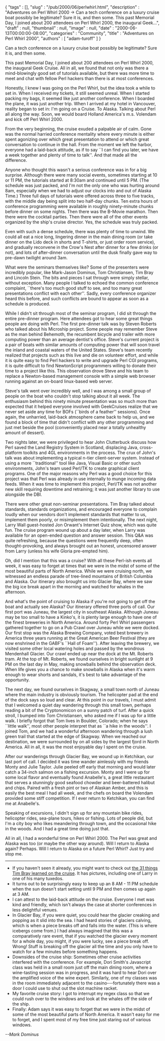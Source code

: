 {
   "tags" : [],
   "slug" : "/pub/2000/06/perlwhirl.html",
   "description" : "Adventures on Perl Whirl 2000 -> Can a tech conference on a luxury cruise boat possibly be legitimate? Sure it is, and then some. This past Memorial Day, I joined about 200 attendees on Perl Whirl 2000, the inaugural Geek...",
   "draft" : null,
   "thumbnail" : null,
   "image" : null,
   "date" : "2000-06-13T00:00:00-08:00",
   "categories" : "Community",
   "title" : "Adventures on Perl Whirl 2000",
   "authors" : [
      "adam-turoff"
   ]
}



Can a tech conference on a luxury cruise boat possibly be legitimate? Sure it is, and then some.

This past Memorial Day, I joined about 200 attendees on Perl Whirl 2000, the inaugural Geek Cruise. All in all, we found that not only was there a mind-blowingly good set of tutorials available, but there was more time to meet and chat with fellow Perl hackers than there is at most conferences.

Honestly, I knew I was going on the Perl Whirl, but the idea took a while to set in. When I received my tickets, it still seemed unreal. When I started packing my bags, it seemed like just another conference. When I boarded the plane, it was just another trip. When I arrived at my hotel in Vancouver, reality began to set in: I'm going on a Cruise. To Alaska. Talking about Perl all along the way. Soon, we would board Holland America's m.s. Volendam and kick off Perl Whirl 2000.

From the very beginning, the cruise exuded a palpable air of calm. Gone was the normal harried conference mentality where every minute is either spent agonizing over which great presentation to attend or which great conversation to continue in the hall. From the moment we left the harbor, everyone had a laid-back attitude, as if to say \`\`I can find you later, we have a week together and plenty of time to talk''. And that made all the difference.

Anyone who thought this wasn't a serious conference was in for a big surprise. Although there were many social events, sometimes starting at 10 or 11 PM, the tutorials started at 8:30am and continued until 5 PM. (The schedule was just packed, and I'm not the only one who was hurting around 8am, especially when we had to adjust our clocks into and out of Alaska Time.) Three full days of tutorials were offered across three to five tracks, with the middle day being split into two half-day chunks. Ten extra hours of conference programming were available in roughly ninety-minute chunks before dinner on some nights. Then there was the B-Movie marathon. Then there were the cocktail parties. Then there were all of the other events organized by the ship's cruise director. Yes, the schedule was truly packed.

Even with such a dense schedule, there was plenty of time to unwind. We could all eat a nice long, lingering dinner in the main dining room (or take dinner on the Lido deck in shorts and T-shirts, or just order room service), and gradually reconvene in the Crow's Nest after dinner for a few drinks (or not), and lots of after-dinner conversation until the dusk finally gave way to pre-dawn twilight around 3am.

What were the seminars themselves like? Some of the presenters were incredibly popular, like Mark-Jason Dominus, Tom Christiansen, Tim Bray and Lincoln Stein. The bits and pieces I sat through were simply stellar, without exception. Many people I talked to echoed the common conference complaint, \`\`there's too much good stuff to see, and too many great presentations conflict with each other''. Sadly, every conference organizer heard this before, and such conflicts are bound to appear as soon as a schedule is produced.

While I didn't sit through most of the seminar program, I did sit through the entire pre-dinner program. Here attendees got to hear some great things people are doing with Perl. The first pre-dinner talk was by Steven Roberts who talked about his Microship project. Some people may remember Steve as the man behind Behemoth, the recumbent bicycle and trailer with more computing power than an average dentist's office. Steve's current project is a pair of boats with similar amounts of computing power that will soon travel the inland and coastal waters of the United States. Steve's team recently realized that projects such as this live and die on volunteer effort, and while it is quite easy to find Perl hackers to write and upgrade Perl CGI programs, it is quite difficult to find NewtonScript programmers willing to donate their time to a project like this. This observation drove Steve and his team to replace a Newton-based management console with a simple web browser running against an on-board linux-based web server.

Steve's talk went over incredibly well, and I was among a small group of people on the boat who couldn't stop talking about it all week. The enthusiasm behind this ninety minute presentation was so much more than expected that it helped everyone involved with GeekCruises realize that we never set aside any time for BOFs (\`\`birds of a feather'' sessions). Once again, the unharried, laid-back atmosphere came back to help us, and we found a block of time that didn't conflict with any other programming and just met beside the pool (conveniently placed near a totally unhealthy amount of dessert).

Two nights later, we were privileged to hear John Clutterbuck discuss how Perl saved the Land Registry System in Scotland, displacing Java, cross-platform toolkits and 4GL environments in the process. The crux of John's talk was about implementing a typical n-tier client-server system. Instead of using a more \`\`traditional'' tool like Java, Visual Basic or other such environments, John's team used Perl/TK to create graphical client programs. One of the major reasons why Perl was a good choice for this project was that Perl was already in use internally to munge incoming data feeds. When it was time to implement this project, Perl/TK was not another new skill requiring downtime and retraining; it was just another library to use alongside the DBI.

There were other great non-seminar presentations. Tim Bray talked about standards, standards organizations, and encouraged everyone to complain loudly when our vendors don't implement standards that matter to us, implement them poorly, or misimplement them intentionally. The next night, Larry Wall guest-hosted Jon Orwant's Internet Quiz show, which was quite fun. The cruise program wound up about a day later, when Larry was available for an open-ended question and answer session. This Q&A was quite refreshing, because the questions were frequently deep, often thought-provoking, and always brought out an honest, uncensored answer from Larry (unless his wife Gloria pre-empted him).

Oh, did I mention that this was a cruise? With all these Perl-ish events all week, it was easy to forget at times that we were in the midst of some of the most beautiful parts of North America. While we were cruising north, we witnessed an endless parade of tree-lined mountains of British Columbia and Alaska. Our itinerary also brought us into Glacier Bay, where we saw the big ice break apart in the morning and watched for whales in the afternoon.

And what's the point of cruising to Alaska if you're not going to get off the boat and actually see Alaska? Our itinerary offered three ports of call. Our first port was Juneau, the largest city in southeast Alaska. Although Juneau may be too small to have a Kinko's, it is plenty large enough to have one of the finest breweries in North America. Around forty Perl Whirl passengers gathered together to go on a Pub Crawl over Juneau while we were docked. Our first stop was the Alaska Brewing Company, voted best brewery in America three years running at the Great American Beer Festival (they are now enshrined in the GABF's \`\`Hall of Foam''). After leaving the brewery, we visited some other local watering holes and passed by the wondrous Mendenhall Glacier. Our crawl ended up near the dock at the Mt. Roberts tram. At the top of Mt. Roberts, we found ourselves in bright sunlight at 9 PM on the last day in May, making snowballs behind the observation deck. When life gives you a chance to make snowballs in Alaska when it's warm enough to wear shorts and sandals, it's best to take advantage of the opportunity.

The next day, we found ourselves in Skagway, a small town north of Juneau where the main industry is obviously tourism. The helicopter pad at the end of the dock says so loud and clear. At this point in our travels, I must admit that I welcomed a quiet day wandering through this small town, perhaps reading a bit of the Cryptonomicon on a sunny patch of turf. After a quick stroll, I bumped into Tom Christiansen, who asked me if I was up for a little walk. I briefly forgot that Tom lives in Boulder, Colorado; when he says \`\`little walk'', most other people interpret that as \`\`a hike in the woods''. I joined Tom, and we had a wonderful afternoon wandering through a lush green trail that started at the edge of Skagway. When we reached our destination, we were surrounded by on all sides by the largest fjord in North America. All in all, it was the most enjoyable day I spent on the cruise.

After our wanderings through Glacier Bay, we wound up in Ketchikan, our last port of call. I decided it was time wander aimlessly with my friends Monty and Julie Taylor. Julie peeled off early that morning and would later catch a 34-inch salmon on a fishing excursion. Monty and I were up for some local flavor and eventually found Anabelle's, a great little restaurant that serves a stunningly good seafood chowder and beer-battered halibut and chips. Paired with a fresh pint or two of Alaskan Amber, and this is easily the best meal I had all week, and the chefs on board the Volendam provided some stiff competition. If I ever return to Ketchikan, you can find me at Anabelle's.

Speaking of excursions, I didn't sign up for any mountain bike rides, helicopter rides, sea-plane tours, hikes or fishing. Lots of people did, but I'm a city boy who likes meandering through town, and the occasional hike in the woods. And I had a great time doing just that.

All in all, I had a wonderful time on Perl Whirl 2000. The Perl was great and Alaska was too (or maybe the other way around). Will I return to Alaska again? Perhaps. Will I return to Alaska on a future Perl Whirl? Just try and stop me.

------------------------------------------------------------------------

-   If you haven't seen it already, you might want to check out [the 31 things Tim Bray learned on the cruise](http://www.oreillynet.com/pub/a/network/2000/06/06/geekcruise.html). It has pictures, including one of Larry in one of his many tuxedos.
-   It turns out to be surprisingly easy to keep up an 8 AM - 11 PM schedule when the sun doesn't start setting until 9 PM and then comes up again at 3 AM.
-   I can attest to the laid-back attitude on the cruise. Everyone I met was kind and friendly, which isn't always the case at shorter conferences in less delightful venues.
-   In Glacier Bay, if you were quiet, you could hear the glacier creaking and popping as it slid into the sea. I had heard stories of glaciers calving, which is when a piece breaks off and falls into the water. (This is where icebergs come from.) I had always imagined that this was a comparatively rare event, that if you watched the glacier every moment for a whole day, you might, if you were lucky, see a piece break off. Wrong! Stuff is breaking off the glacier all the time and you only have to watch for a few minutes before something happens.
-   Downsides of the cruise ship: Sometimes other cruise activities interfered with the conference. For example, Dori Smith's Javascript class was held in a small room just off the main dining room, where a wine-tasting session was in progress, and it was hard to hear Dori over the amplified voice of the wine expert. Similarly, one of my classes was in the room immediately adjacent to the casino---fortunately there was a door I could use to shut out the slot machine racket.
-   My favorite cruise story: I got to interrupt my regex class so that we could rush over to the windows and look at the whales off the side of the ship.
-   Finally: Adam says it was easy to forget that we were in the midst of some of the most beautiful parts of North America. It wasn't easy for me to forget, and I spent most of my free time just staring out of various windows.

*--Mark Dominus*

